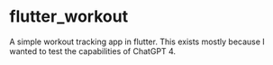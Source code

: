 # flutter_workout
A simple workout tracking app in flutter. This exists mostly because I wanted to test the capabilities of ChatGPT 4.
